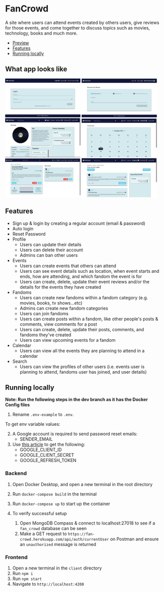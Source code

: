 # FanCrowd

A site where users can attend events created by others users, give reviews for those events, and come together to discuss topics such as movies, technology, books and much more.

- [Preview](#Preview)
- [Features](#features)
- [Running locally](#running-locally)

## What app looks like

<img src="pictures/Login_Page.png" title="Login Page" width="48%"> <img src="pictures/Reset_Password_Page.png" title="Reset Password Page" width="48%">
<img src="pictures/Profile_Page.png" title="Profile Page" width="48%"> <img src="pictures/Calendar_Page.png" title="Calendar Page" width="48%">
<img src="pictures/Events_Detail_Page.png" title="Event Details Page" width="48%"> <img src="pictures/Fandoms_Page.png" title="Fandoms Page" width="48%">

## Features

- Sign up & login by creating a regular account (email & password)
- Auto login
- Reset Password
- Profile
  - Users can update their details
  - Users can delete their account
  - Admins can ban other users
- Events
  - Users can create events that others can attend
  - Users can see event details such as location, when event starts and ends, how are attending, and which fandom the event is for
  - Users can create, delete, update their event reviews and/or the details for the events they have created
- Fandoms
  - Users can create new fandoms within a fandom category (e.g. movies, books, tv shows...etc)
  - Admins can create new fandom categories
  - Users can join fandoms
  - Users can create posts within a fandom, like other people's posts & comments, view comments for a post
  - Users can create, delete, update their posts, comments, and fandoms they've created
  - Users can view upcoming events for a fandom
- Calendar
  - Users can view all the events they are planning to attend in a calendar
- Search
  - Users can view the profiles of other users (i.e. events user is planning to attend, fandoms user has joined, and user details)

## Running locally

**Note: Run the following steps in the dev branch as it has the Docker Config files**

1. Rename `.env-example` to `.env`.

To get env variable values:

2.  A Google account is required to send password reset emails:
    - SENDER_EMAIL
3.  Use [this article](https://dev.to/chandrapantachhetri/sending-emails-securely-using-node-js-nodemailer-smtp-gmail-and-oauth2-g3a) to get the following:
    - GOOGLE_CLIENT_ID
    - GOOGLE_CLIENT_SECRET
    - GOOGLE_REFRESH_TOKEN

### Backend

1. Open Docker Desktop, and open a new terminal in the root directory
2. Run `docker-compose build` in the terminal
3. Run `docker-compose up` to start up the container
4. To verify successful setup

   1. Open MongoDB Compass & connect to localhost:27018 to see if a `fan_crowd` database can be seen
   2. Make a GET request to `https://fan-crowd.herokuapp.com/api/auth/currentUser` on Postman and ensure an `unauthorized` message is returned

### Frontend

1. Open a new terminal in the `client` directory
2. Run `npm i`
3. Run `npm start`
4. Navigate to `http://localhost:4200`

